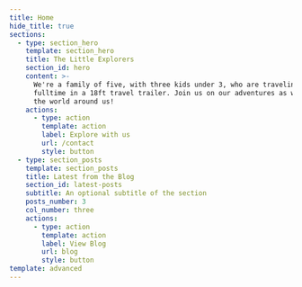 ```yaml
---
title: Home
hide_title: true
sections:
  - type: section_hero
    template: section_hero
    title: The Little Explorers
    section_id: hero
    content: >-
      We're a family of five, with three kids under 3, who are traveling the US
      fulltime in a 18ft travel trailer. Join us on our adventures as we explore
      the world around us!
    actions:
      - type: action
        template: action
        label: Explore with us
        url: /contact
        style: button
  - type: section_posts
    template: section_posts
    title: Latest from the Blog
    section_id: latest-posts
    subtitle: An optional subtitle of the section
    posts_number: 3
    col_number: three
    actions:
      - type: action
        template: action
        label: View Blog
        url: blog
        style: button
template: advanced
---
```

